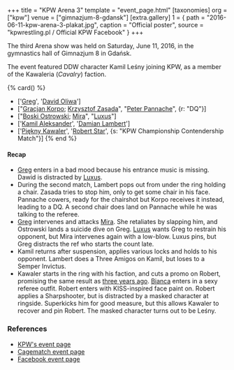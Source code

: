 +++
title = "KPW Arena 3"
template = "event_page.html"
[taxonomies]
org = ["kpw"]
venue = ["gimnazjum-8-gdansk"]
[extra.gallery]
1 = { path = "2016-06-11-kpw-arena-3-plakat.jpg", caption = "Official poster", source = "kpwrestling.pl / Official KPW Facebook" }
+++

The third Arena show was held on Saturday, June 11, 2016, in the gymnastics hall of Gimnazjum 8 in Gdańsk.

The event featured DDW character Kamil Leśny joining KPW, as a member of the Kawaleria (_Cavalry_) faction.

{% card() %}
- ['[Greg](@/w/greg.md)', '[David Oliwa](@/w/david-oliwa.md)']
- ["[Gracjan Korpo](@/w/gracjan-korpo.md); [Krzysztof Zasada](@/w/krzysztof-zasada.md)",
  "[Peter Pannache](@/w/peter-pannache.md)", {r: "DQ"}]
- ["[Boski Ostrowski](@/w/ostrowski.md); [Mira](@/w/mira.md)", "[Luxus](@/w/luxus.md)"]
- ['[Kamil Aleksander](@/w/kamil-aleksander.md)', '[Damian Lambert](@/w/damien-rothschild.md)']
- ['[Piękny Kawaler](@/w/piekny-kawaler.md)', '[Robert Star](@/w/robert-star.md)',
  {s: "KPW Championship Contendership Match"}]
{% end %}

#### Recap

- [Greg](@/w/greg.md) enters in a bad mood because his entrance music is missing. Dawid is distracted by [Luxus](@/w/luxus.md).
- During the second match, Lambert pops out from under the ring holding a chair. Zasada tries to stop him, only to get some chair in his face. Pannache cowers,
  ready for the chairshot but Korpo receives it instead, leading to a DQ. A second chair does land on Pannache while he was talking to the referee.
- [Greg](@/w/greg.md) intervenes and attacks [Mira](@/w/mira.md). She retaliates by slapping him, and Ostrowski lands a suicide dive on Greg. [Luxus](@/w/luxus.md) wants Greg to restrain his opponent,
  but Mira intervenes again with a low-blow. Luxus pins, but Greg distracts the ref who starts the count late.
- Kamil returns after suspension, applies various locks and holds to his opponent. Lambert does a Three Amigos on Kamil, but loses to a Semper Invictus.
- Kawaler starts in the ring with his faction, and cuts a promo on Robert, promising the same result as [three years ago](@/e/ddw/2013-10-25-ddw-9.md).
  [Bianca](@/w/bianca.md) enters in a sexy referee outfit. Robert enters with KISS-inspired face paint on. Robert applies a Sharpshooter, but is distracted by a masked character
  at ringside. Superkicks him for good measure, but this allows Kawaler to recover and pin Robert. The masked character turns out to be Leśny.

### References

* [KPW's event page](https://kpwrestling.pl/events/kpw-arena-3/)
* [Cagematch event page](https://www.cagematch.net/?id=1&nr=156336)
* [Facebook event page](https://www.facebook.com/events/499428670246486/)
